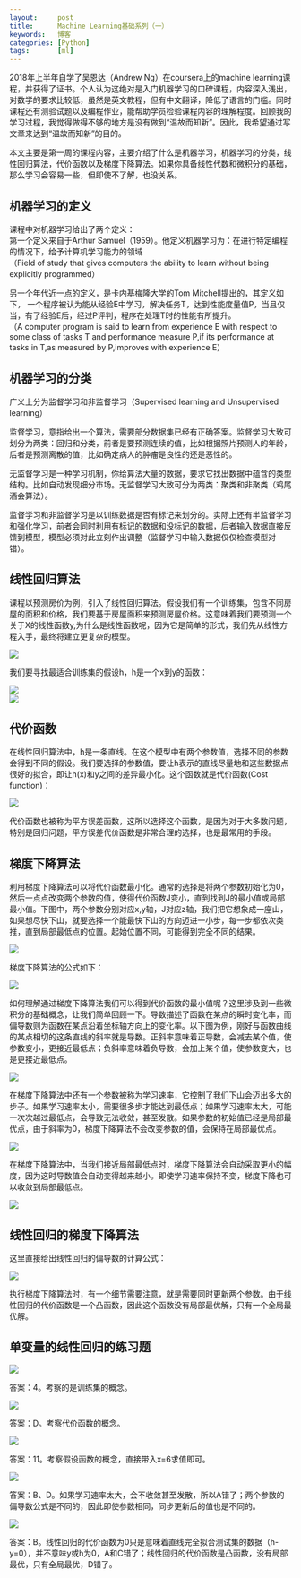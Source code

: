 ```yaml
---
layout:     post
title:      Machine Learning基础系列（一）
keywords:   博客
categories: [Python]
tags:	    [ml]
---
```


2018年上半年自学了吴恩达（Andrew Ng）在coursera上的machine learning课程，并获得了证书。个人认为这绝对是入门机器学习的口碑课程，内容深入浅出，对数学的要求比较低，虽然是英文教程，但有中文翻译，降低了语言的门槛。同时课程还有测验试题以及编程作业，能帮助学员检验课程内容的理解程度。回顾我的学习过程，我觉得做得不够的地方是没有做到“温故而知新”。因此，我希望通过写文章来达到“温故而知新”的目的。   

本文主要是第一周的课程内容，主要介绍了什么是机器学习，机器学习的分类，线性回归算法，代价函数以及梯度下降算法。如果你具备线性代数和微积分的基础，那么学习会容易一些，但即使不了解，也没关系。

## 机器学习的定义    

课程中对机器学习给出了两个定义：     
第一个定义来自于Arthur Samuel（1959）。他定义机器学习为：在进行特定编程的情况下，给予计算机学习能力的领域   
（Field of study that gives computers the ability to learn without being explicitly programmed）    

另一个年代近一点的定义，是卡内基梅隆大学的Tom Mitchell提出的，其定义如下， 一个程序被认为能从经验E中学习，解决任务T，达到性能度量值P，当且仅当，有了经验E后，经过P评判，程序在处理T时的性能有所提升。   
（A computer program is said to learn from experience E with respect to some class of tasks T and performance measure P,if its performance at tasks in T,as measured by P,improves with experience E）     

## 机器学习的分类    

广义上分为监督学习和非监督学习（Supervised learning and Unsupervised learning）    

监督学习，意指给出一个算法，需要部分数据集已经有正确答案。监督学习大致可划分为两类：回归和分类，前者是要预测连续的值，比如根据照片预测人的年龄，后者是预测离散的值，比如确定病人的肿瘤是良性的还是恶性的。     

无监督学习是一种学习机制，你给算法大量的数据，要求它找出数据中蕴含的类型结构。比如自动发现细分市场。无监督学习大致可分为两类：聚类和非聚类（鸡尾酒会算法）。
  
监督学习和非监督学习是以训练数据是否有标记来划分的。实际上还有半监督学习和强化学习，前者会同时利用有标记的数据和没标记的数据，后者输入数据直接反馈到模型，模型必须对此立刻作出调整（监督学习中输入数据仅仅检查模型对错）。

## 线性回归算法 
 
课程以预测房价为例，引入了线性回归算法。假设我们有一个训练集，包含不同房屋的面积和价格，我们要基于房屋面积来预测房屋价格。这意味着我们要预测一个关于X的线性函数y,为什么是线性函数呢，因为它是简单的形式，我们先从线性方程入手，最终将建立更复杂的模型。   

  ![](/images/images_2018/week1_0.png)   

我们要寻找最适合训练集的假设h，h是一个x到y的函数：  

  ![](/images/images_2018/week1_1.png)   
  ![](/images/images_2018/week1_1_0.png)   
  
## 代价函数    

在线性回归算法中，h是一条直线。在这个模型中有两个参数值，选择不同的参数会得到不同的假设。我们要选择的参数值，要让h表示的直线尽量地和这些数据点很好的拟合，即让h(x)和y之间的差异最小化。这个函数就是代价函数(Cost function)：   

  ![](/images/images_2018/week1_2.png)   

代价函数也被称为平方误差函数，这所以选择这个函数，是因为对于大多数问题，特别是回归问题，平方误差代价函数是非常合理的选择，也是最常用的手段。   

## 梯度下降算法   

利用梯度下降算法可以将代价函数最小化。通常的选择是将两个参数初始化为0，然后一点点改变两个参数的值，使得代价函数J变小，直到找到J的最小值或局部最小值。下图中，两个参数分别对应x,y轴，J对应z轴，我们把它想象成一座山，如果想尽快下山，就要选择一个能最快下山的方向迈进一小步，每一步都依次类推，直到局部最低点的位置。起始位置不同，可能得到完全不同的结果。

  ![](/images/images_2018/week1_3.jpg)     

梯度下降算法的公式如下：      

  ![](/images/images_2018/week1_4.png)      

如何理解通过梯度下降算法我们可以得到代价函数的最小值呢？这里涉及到一些微积分的基础概念，让我们简单回顾一下。导数描述了函数在某点的瞬时变化率，而偏导数则为函数在某点沿着坐标轴方向上的变化率。以下图为例，刚好与函数曲线的某点相切的这条直线的斜率就是导数。正斜率意味着正导数，会减去某个值，使参数变小，更接近最低点；负斜率意味着负导数，会加上某个值，使参数变大，也是更接近最低点。    

  ![](/images/images_2018/week1_5.png)       

在梯度下降算法中还有一个参数被称为学习速率，它控制了我们下山会迈出多大的步子。如果学习速率太小，需要很多步才能达到最低点；如果学习速率太大，可能一次次越过最低点，会导致无法收敛，甚至发散。如果参数的初始值已经是局部最优点，由于斜率为0，梯度下降算法不会改变参数的值，会保持在局部最优点。    
  
  ![](/images/images_2018/week1_6.png)       

在梯度下降算法中，当我们接近局部最低点时，梯度下降算法会自动采取更小的幅度，因为这时导数值会自动变得越来越小。即使学习速率保持不变，梯度下降也可以收敛到局部最低点。
   
  ![](/images/images_2018/week1_7.png)       

## 线性回归的梯度下降算法  

这里直接给出线性回归的偏导数的计算公式：       

  ![](/images/images_2018/week1_8.png)      

执行梯度下降算法时，有一个细节需要注意，就是需要同时更新两个参数。由于线性回归的代价函数是一个凸函数，因此这个函数没有局部最优解，只有一个全局最优解。       

## 单变量的线性回归的练习题    


 ![](/images/images_2018/week1_11.png)       

答案：4。考察的是训练集的概念。   

   

 ![](/images/images_2018/week1_12.jpg)  

答案：D。考察代价函数的概念。   

 

 ![](/images/images_2018/week1_13.png)   

答案：11。考察假设函数的概念，直接带入x=6求值即可。   

   

 ![](/images/images_2018/week1_14.png)     

答案：B、D。如果学习速率太大，会不收敛甚至发散，所以A错了；两个参数的偏导数公式是不同的，因此即使参数相同，同步更新后的值也是不同的。

 

 ![](/images/images_2018/week1_15.png)      

答案：B。线性回归的代价函数为0只是意味着直线完全拟合测试集的数据（h-y=0），并不意味y或h为0，A和C错了；线性回归的代价函数是凸函数，没有局部最优，只有全局最优，D错了。    

      
 

